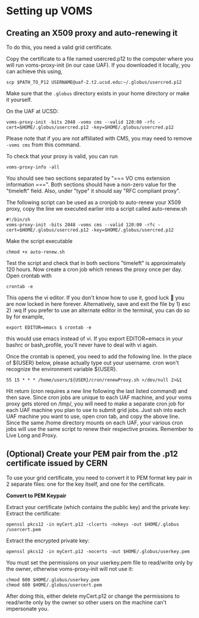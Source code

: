 # Setting up VOMS

## Creating an X509 proxy and auto-renewing it
To do this, you need a valid grid certificate.

Copy the certificate to a file named usercred.p12 to the computer where you will run voms-proxy-init (in our case UAF). If you downloaded it locally, you can achieve this using,
```
scp $PATH_TO_P12 USERNAME@uaf-2.t2.ucsd.edu:~/.globus/usercred.p12
```
Make sure that the `.globus` directory exists in your home directory or make it yourself.

On the UAF at UCSD:
```
voms-proxy-init -bits 2048 -voms cms --valid 120:00 -rfc -cert=$HOME/.globus/usercred.p12 -key=$HOME/.globus/usercred.p12
```
Please note that if you are not affliliated with CMS, you may need to remove `-voms cms` from this command.

To check that your proxy is valid, you can run
```
voms-proxy-info -all
```
You should see two sections separated by "=== VO cms extension information ===". Both sections should have a non-zero value for the "timeleft" field. Also, under "type" it should say "RFC compliant proxy".

The following script can be used as a cronjob to auto-renew your X509 proxy,
copy the line we executed earlier into a script called auto-renew.sh
```
#!/bin/sh
voms-proxy-init -bits 2048 -voms cms --valid 120:00 -rfc -cert=$HOME/.globus/usercred.p12 -key=$HOME/.globus/usercred.p12
```
Make the script executable
```
chmod +x auto-renew.sh
```

Test the script and check that in both sections "timeleft" is approximately 120 hours.
Now create a cron job which renews the proxy once per day. Open crontab with
```
crontab -e
```
This opens the vi editor. If you don't know how to use it, good luck 🫡 you are now locked in here forever. Alternatively, save and exit the file by 1) esc 2) :wq
If you prefer to use an alternate editor in the terminal, you can do so by for example,
```
export EDITOR=emacs $ crontab -e
```
this would use emacs instead of vi.
If you export EDITOR=emacs in your bashrc or bash_profile, you'll never have to deal with vi again.

Once the crontab is opened, you need to add the following line. In the place of \${USER} below, please actually type out your username. cron won't recognize the environment variable \${USER}. 
```
55 15 * * * /home/users/${USER}/cron/renewProxy.sh >/dev/null 2>&1
```
Hit return (cron requires a new line following the last listed command) and then save.
Since cron jobs are unique to each UAF machine, and your voms proxy gets stored on /tmp/, you will need to make a separate cron job for each UAF machine you plan to use to submit grid jobs. Just ssh into each UAF machine you want to use, open cron tab, and copy the above line. Since the same /home directory mounts on each UAF, your various cron jobs will use the same script to renew their respective proxies. Remember to Live Long and Proxy.

## (Optional) Create your PEM pair from the .p12 certificate issued by CERN
To use your grid certificate, you need to convert it to PEM format key pair in 2 separate files: one for the key itself, and one for the certificate.

**Convert to PEM Keypair**

Extract your certificate (which contains the public key) and the private key:
Extract the certificate:
```
openssl pkcs12 -in myCert.p12 -clcerts -nokeys -out $HOME/.globus /usercert.pem
```
Extract the encrypted private key:
```
openssl pkcs12 -in myCert.p12 -nocerts -out $HOME/.globus/userkey.pem 
```
You must set the permissions on your userkey.pem file to read/write only by the owner, otherwise voms-proxy-init will not use it:
```
chmod 600 $HOME/.globus/userkey.pem
chmod 600 $HOME/.globus/usercert.pem
```
After doing this, either delete myCert.p12 or change the permissions to read/write only by the owner so other users on the machine can't impersonate you.